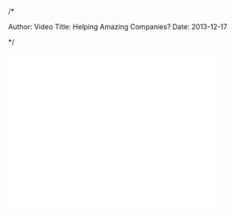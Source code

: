 /*

Author: Video
Title: Helping Amazing Companies?
Date:  2013-12-17

*/

<div>

<!-- <iframe width="420" height="315" src="//www.youtube.com/v/tt_ZLD9ta-I?showinfo=0&amp;autoplay=0"></iframe> -->

<object width="420" height="315"><param name="movie" value="//www.youtube.com/v/tt_ZLD9ta-I?version=3&amp;hl=en_US&amp;rel=0"></param><param name="allowFullScreen" value="true"></param><param name="allowscriptaccess" value="always"></param><embed src="//www.youtube.com/v/tt_ZLD9ta-I?version=3&amp;hl=en_US&amp;rel=0" type="application/x-shockwave-flash" width="420" height="315" allowscriptaccess="always" allowfullscreen="true"></embed></object>

</div>